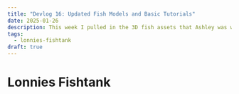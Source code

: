 ```yaml
---
title: "Devlog 16: Updated Fish Models and Basic Tutorials"
date: 2025-01-26
description: This week I pulled in the 3D fish assets that Ashley was working and added some basic tutorials for the game.
tags:
  - lonnies-fishtank
draft: true
---
```

# Lonnies Fishtank
